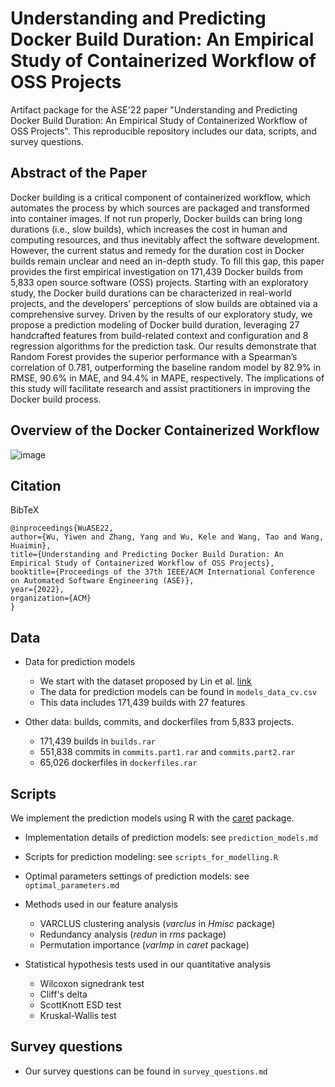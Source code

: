 # Understanding and Predicting Docker Build Duration: An Empirical Study of Containerized Workflow of OSS Projects

Artifact package for the ASE'22 paper "Understanding and Predicting Docker Build Duration: An Empirical Study of Containerized Workflow of OSS Projects". This reproducible repository includes our data, scripts, and survey questions.

## Abstract of the Paper
Docker building is a critical component of containerized workflow, which automates the process by which sources are packaged and transformed into container images. If not run properly, Docker builds can bring long durations (i.e., slow builds), which increases the cost in human and computing resources, and thus inevitably affect the software development. However, the current status and remedy for the duration cost in Docker builds remain unclear and need an in-depth study. To fill this gap, this paper provides the first empirical investigation on 171,439 Docker builds from 5,833 open source software (OSS) projects. Starting with an exploratory study, the Docker build durations can be characterized in real-world projects, and the developers’ perceptions of slow builds are obtained via a comprehensive survey. Driven by the results of our exploratory study, we propose a prediction modeling of Docker build duration, leveraging 27 handcrafted features from build-related context and
configuration and 8 regression algorithms for the prediction task. Our results demonstrate that Random Forest provides the superior performance with a Spearman’s correlation of 0.781, outperforming the baseline random model by 82.9% in RMSE, 90.6% in MAE, and 94.4% in MAPE, respectively. The implications of this study will
facilitate research and assist practitioners in improving the Docker build process.

## Overview of the Docker Containerized Workflow
![image](https://user-images.githubusercontent.com/35053410/187417148-a26d9b4a-5cc2-4804-8935-a365308b0a89.png)


## Citation
BibTeX
```
@inproceedings{WuASE22,
author={Wu, Yiwen and Zhang, Yang and Wu, Kele and Wang, Tao and Wang, Huaimin},
title={Understanding and Predicting Docker Build Duration: An Empirical Study of Containerized Workflow of OSS Projects},
booktitle={Proceedings of the 37th IEEE/ACM International Conference on Automated Software Engineering (ASE)},
year={2022},
organization={ACM}
}
```


## Data

- Data for prediction models
  -   We start with the dataset proposed by Lin et al. [link](https://github.com/linncy/icsme2020-docker-study)
  -   The data for prediction models can be found in `models_data_cv.csv`
  -   This data includes 171,439 builds with 27 features

- Other data: builds, commits, and dockerfiles from 5,833 projects.
  - 171,439 builds in `builds.rar` 
  - 551,838 commits in `commits.part1.rar` and `commits.part2.rar`
  - 65,026 dockerfiles in `dockerfiles.rar`


## Scripts
We implement the prediction models using R with the [caret](http://topepo.github.io/caret/index.html) package.

- Implementation details of prediction models: see `prediction_models.md`

- Scripts for prediction modeling: see `scripts_for_modelling.R`

- Optimal parameters settings of prediction models: see `optimal_parameters.md` 

- Methods used in our feature analysis
  - VARCLUS clustering analysis (*varclus* in *Hmisc* package)
  - Redundancy analysis (*redun* in *rms* package)
  - Permutation importance (*varImp* in *caret* package)

- Statistical hypothesis tests used in our quantitative analysis
  - Wilcoxon signedrank test
  - Cliff's delta
  - ScottKnott ESD test
  - Kruskal-Wallis test
 
## Survey questions

- Our survey questions can be found in `survey_questions.md`
